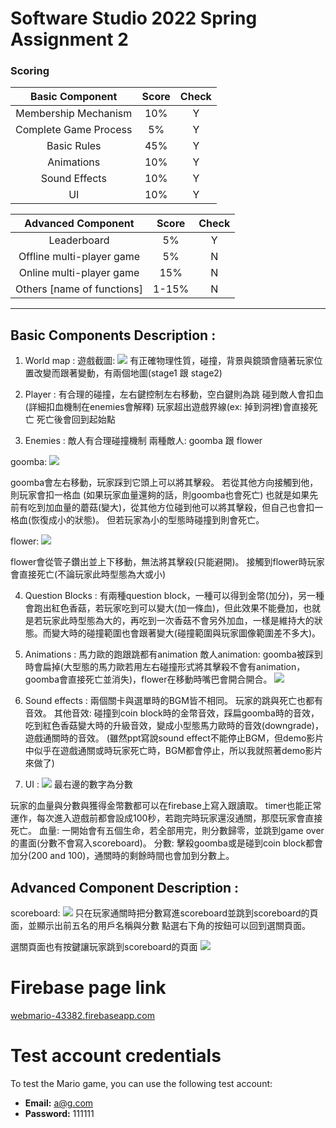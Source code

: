 # Software Studio 2022 Spring Assignment 2

### Scoring

|**Basic Component**|**Score**|**Check**|
|:-:|:-:|:-:|
|Membership Mechanism|10%|Y|
|Complete Game Process|5%|Y|
|Basic Rules|45%|Y|
|Animations|10%|Y|
|Sound Effects|10%|Y|
|UI|10%|Y|

|**Advanced Component**|**Score**|**Check**|
|:-:|:-:|:-:|
|Leaderboard|5%|Y|
|Offline multi-player game|5%|N|
|Online multi-player game|15%|N|
|Others [name of functions]|1-15%|N|

---

## Basic Components Description : 
1. World map : 
遊戲截圖:
![](https://i.imgur.com/7DjJuSF.png)
有正確物理性質，碰撞，背景與鏡頭會隨著玩家位置改變而跟著變動，有兩個地圖(stage1 跟 stage2)

2. Player :
有合理的碰撞，左右鍵控制左右移動，空白鍵則為跳
碰到敵人會扣血(詳細扣血機制在enemies會解釋)
玩家超出遊戲界線(ex: 掉到洞裡)會直接死亡
死亡後會回到起始點


3. Enemies : 
敵人有合理碰撞機制
兩種敵人: goomba 跟 flower

goomba:
![](https://i.imgur.com/I9kGnFS.png)

goomba會左右移動，玩家踩到它頭上可以將其擊殺。
若從其他方向接觸到他，則玩家會扣一格血
(如果玩家血量還夠的話，則goomba也會死亡)
也就是如果先前有吃到加血量的蘑菇(變大)，從其他方位碰到他可以將其擊殺，但自己也會扣一格血(恢復成小的狀態)。 但若玩家為小的型態時碰撞到則會死亡。


flower:
![](https://i.imgur.com/4cochau.png)

flower會從管子鑽出並上下移動，無法將其擊殺(只能避開)。
接觸到flower時玩家會直接死亡(不論玩家此時型態為大或小)



4. Question Blocks : 
有兩種question block，一種可以得到金幣(加分)，另一種會跑出紅色香菇，若玩家吃到可以變大(加一條血)，但此效果不能疊加，也就是若玩家此時型態為大的，再吃到一次香菇不會另外加血，一樣是維持大的狀態。而變大時的碰撞範圍也會跟著變大(碰撞範圍與玩家圖像範圍差不多大)。


5. Animations : 
馬力歐的跑跟跳都有animation
敵人animation: goomba被踩到時會扁掉(大型態的馬力歐若用左右碰撞形式將其擊殺不會有animation，goomba會直接死亡並消失)，flower在移動時嘴巴會開合開合。
![](https://i.imgur.com/e0pezqh.png)


6. Sound effects : 
兩個關卡與選單時的BGM皆不相同。
玩家的跳與死亡也都有音效。
其他音效: 碰撞到coin block時的金幣音效，踩扁goomba時的音效，吃到紅色香菇變大時的升級音效，變成小型態馬力歐時的音效(downgrade)，遊戲通關時的音效。
(雖然ppt寫說sound effect不能停止BGM，但demo影片中似乎在遊戲通關或時玩家死亡時，BGM都會停止，所以我就照著demo影片來做了)


7. UI :
![](https://i.imgur.com/6wzBnB2.png) 最右邊的數字為分數

玩家的血量與分數與獲得金幣數都可以在firebase上寫入跟讀取。
timer也能正常運作，每次進入遊戲前都會設成100秒，若跑完時玩家還沒通關，那麼玩家會直接死亡。
血量: 一開始會有五個生命，若全部用完，則分數歸零，並跳到game over的畫面(分數不會寫入scoreboard)。
分數: 擊殺goomba或是碰到coin block都會加分(200 and 100)，通關時的剩餘時間也會加到分數上。

## Advanced Component Description : 

scoreboard:
![](https://i.imgur.com/cNMx7B1.png)
只在玩家通關時把分數寫進scoreboard並跳到scoreboard的頁面，並顯示出前五名的用戶名稱與分數
點選右下角的按鈕可以回到選關頁面。

選關頁面也有按鍵讓玩家跳到scoreboard的頁面
![](https://i.imgur.com/ILDOfwb.png)


# Firebase page link

[webmario-43382.firebaseapp.com](https://webmario-43382.firebaseapp.com)

# Test account credentials

To test the Mario game, you can use the following test account:

- **Email:** a@g.com
- **Password:** 111111

